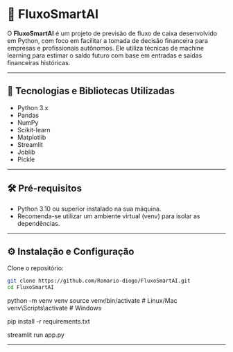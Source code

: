 # 💸 FluxoSmartAI

O **FluxoSmartAI** é um projeto de previsão de fluxo de caixa desenvolvido em Python, com foco em facilitar a tomada de decisão financeira para empresas e profissionais autônomos. Ele utiliza técnicas de machine learning para estimar o saldo futuro com base em entradas e saídas financeiras históricas.

---

## 🚀 Tecnologias e Bibliotecas Utilizadas

- Python 3.x
- Pandas
- NumPy
- Scikit-learn
- Matplotlib
- Streamlit
- Joblib
- Pickle

---

## 🛠️ Pré-requisitos

- Python 3.10 ou superior instalado na sua máquina.
- Recomenda-se utilizar um ambiente virtual (venv) para isolar as dependências.

---

## ⚙️ Instalação e Configuração

Clone o repositório:

```bash
git clone https://github.com/Romario-diogo/FluxoSmartAI.git
cd FluxoSmartAI
```
python -m venv venv
source venv/bin/activate  # Linux/Mac
venv\Scripts\activate     # Windows

pip install -r requirements.txt

streamlit run app.py


---




